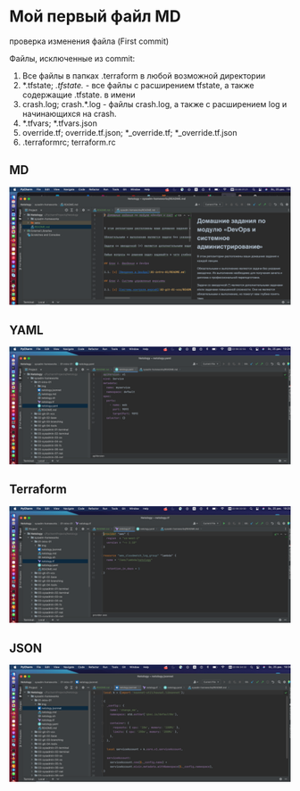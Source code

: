 # Мой первый файл MD

проверка изменения файла (First commit)

Файлы, исключенные из commit:
1. Все файлы в папках .terraform в любой возможной директории
2. *.tfstate; *.tfstate.* - все файлы с  расширением tfstate,  а также содержащие .tfstate. в имени
3. crash.log; crash.*.log - файлы crash.log, а также с расширением log и начинающихся на crash.
4. *.tfvars; *.tfvars.json
5. override.tf; override.tf.json; *_override.tf; *_override.tf.json
6. .terraformrc; terraform.rc

## MD
![img.png](img.png)

## YAML
![img_1.png](img_1.png)

## Terraform
![img_2.png](img_2.png)

## JSON
![img_3.png](img_3.png)
